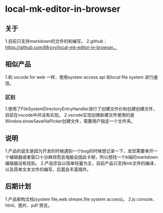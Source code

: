 # local-mk-editor-in-browser

## 关于
1.目前只支持markdown的文件的和编写。
2.github：https://github.com/Mrxyy/local-mk-editor-in-browser。

## 相似产品
1.和 vscode for web 一样，使用system access api 和local file system 进行通信。

### 区别
1.使用了FileSystemDirectoryEntryHandler进行了创建文件价和创建创建文件，目前在vscode中并没有实现。
2.vscode实现创建新建文件使用的是Window.showSavafilePicker创建文件，需要用户指定一个文件夹。

## 说明
1.产品的诞生是因为开发的时候遇到一个bug的时候想记录一下，发现需要单开一个编辑器或者窗口十分麻烦而且电脑会因此卡顿，所以想找一个b端的markdown编辑器没有找到。
2.产品宗旨以简单轻量为主，目前产品只支持mk文件的编译，以及简单文本文件的编写，后面会丰富插件。

## 后期计划
1.产品架构文档(system file,web stream,file system access)。
2.js console、html、图片、pdf 预览。